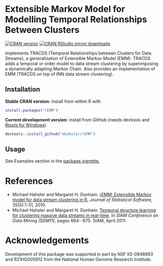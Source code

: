 # Extensible Markov Model for Modelling Temporal Relationships Between Clusters

[![CRAN
version](https://www.r-pkg.org/badges/version/rEMM)](https://cran.r-project.org/package=rEMM)
[![CRAN RStudio mirror
downloads](https://cranlogs.r-pkg.org/badges/rEMM)](https://cran.r-project.org/package=rEMM)

Implements TRACDS (Temporal Relationships 
    between Clusters for Data Streams), a generalization of 
    Extensible Markov Model (EMM). TRACDS adds a temporal or order model
    to data stream clustering by superimposing a dynamically adapting
    Markov Chain. Also provides an implementation of EMM (TRACDS on top of tNN 
    data stream clustering). 

## Installation

**Stable CRAN version:** install from within R with

``` r
install.packages("rEMM")
```

**Current development version:** install from GitHub (needs devtools and
[Rtools for Windows](https://cran.r-project.org/bin/windows/Rtools/)).

``` r
devtools::install_github("mhahsler/rEMM")
```

## Usage

See Examples section in the [package vignette.](https://cran.r-project.org/web/packages/rEMM/vignettes/rEMM.pdf)

    
# References
* Michael Hahsler and Margaret H. Dunham. [rEMM: Extensible Markov model for data stream clustering in R.](http://dx.doi.org/10.18637/jss.v035.i05) _Journal of Statistical Software,_ 35(5):1-31, 2010.
* Michael Hahsler and Margaret H. Dunham. [Temporal structure learning for clustering massive data streams in real-time](https://doi.org/10.1137/1.9781611972818.57). In _SIAM Conference on Data Mining (SDM11),_ pages 664--675. SIAM, April 2011.

# Acknowledgements
    
Development of this 
    package was supported in part by NSF IIS-0948893 and R21HG005912 from 
    the National Human Genome Research Institute.
